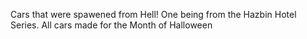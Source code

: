 Cars that were spawened from Hell! One being from the Hazbin Hotel Series. All cars made for the Month of Halloween
